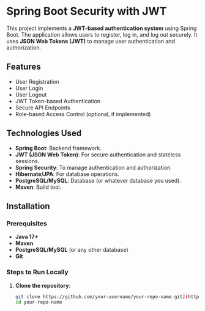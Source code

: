 # Spring Boot Security with JWT

This project implements a **JWT-based authentication system** using Spring Boot. The application allows users to register, log in, and log out securely. It uses **JSON Web Tokens (JWT)** to manage user authentication and authorization.

## Features
- User Registration
- User Login
- User Logout
- JWT Token-based Authentication
- Secure API Endpoints
- Role-based Access Control (optional, if implemented)

## Technologies Used
- **Spring Boot**: Backend framework.
- **JWT (JSON Web Token)**: For secure authentication and stateless sessions.
- **Spring Security**: To manage authentication and authorization.
- **Hibernate/JPA**: For database operations.
- **PostgreSQL/MySQL**: Database (or whatever database you used).
- **Maven**: Build tool.

## Installation

### Prerequisites
- **Java 17+**
- **Maven**
- **PostgreSQL/MySQL** (or any other database)
- **Git**

### Steps to Run Locally
1. **Clone the repository**:
   ```bash
   git clone https://github.com/your-username/your-repo-name.git](https://github.com/AhmedMosad255/Spring-Boot-JWT-Security-Login-Registration-and-Logout-API.git
   cd your-repo-name
